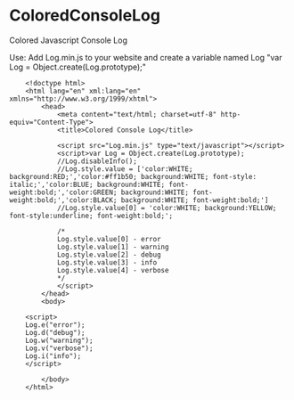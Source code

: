 ColoredConsoleLog
=================

Colored Javascript Console Log

Use: Add Log.min.js to your website and create a variable named Log "var Log = Object.create(Log.prototype);"

		<!doctype html>
		<html lang="en" xml:lang="en" xmlns="http://www.w3.org/1999/xhtml">
			<head>
				<meta content="text/html; charset=utf-8" http-equiv="Content-Type">
				<title>Colored Console Log</title>

				<script src="Log.min.js" type="text/javascript"></script>
				<script>var Log = Object.create(Log.prototype);
				//Log.disableInfo();
				//Log.style.value = ['color:WHITE; background:RED;','color:#ff1b50; background:WHITE; font-style: italic;','color:BLUE; background:WHITE; font-weight:bold;','color:GREEN; background:WHITE; font-weight:bold;','color:BLACK; background:WHITE; font-weight:bold;']
				//Log.style.value[0] = 'color:WHITE; background:YELLOW; font-style:underline; font-weight:bold;';
				
				/*
				Log.style.value[0] - error
				Log.style.value[1] - warning
				Log.style.value[2] - debug
				Log.style.value[3] - info
				Log.style.value[4] - verbose
				*/
				</script>
			</head>
			<body>
			
		<script>
		Log.e("error");
		Log.d("debug");
		Log.w("warning");
		Log.v("verbose");
		Log.i("info");
		</script>
		
			</body>
		</html>

